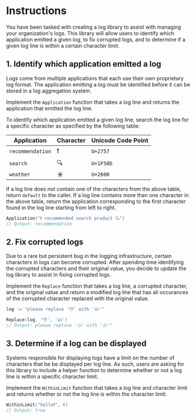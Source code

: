 # Instructions

You have been tasked with creating a log library to assist with managing your organization's logs. This library will allow users to identify which application emitted a given log, to fix corrupted logs, and to determine if a given log line is within a certain character limit.

## 1. Identify which application emitted a log

Logs come from multiple applications that each use their own proprietary log format. The application emitting a log must be identified before it can be stored in a log aggregation system.

Implement the `Application` function that takes a log line and returns the application that emitted the log line.

To identify which application emitted a given log line, search the log line for a specific character as specified by the following table:

| Application      | Character | Unicode Code Point |
|------------------|-----------|--------------------|
| `recommendation` | ❗        | `U+2757`           |
| `search`         | 🔍        | `U+1F50D`          |
| `weather`        | ☀         | `U+2600`           |

If a log line does not contain one of the characters from the above table, return `default` to the caller. If a log line contains more than one character in the above table, return the application corresponding to the first character found in the log line starting from left to right.

```go
Application("❗ recommended search product 🔍")
// Output: recommendation
```

## 2. Fix corrupted logs

Due to a rare but persistent bug in the logging infrastructure, certain characters in logs can become corrupted. After spending time identifying the corrupted characters and their original value, you decide to update the log library to assist in fixing corrupted logs.

Implement the `Replace` function that takes a log line, a corrupted character, and the original value and return a modified log line that has all occurances of the corrupted character replaced with the original value.

```go
log := "please replace '👎' with '👍'"

Replace(log, '👎', '👍')
// Output: please replace '👍' with '👍'"
```

## 3. Determine if a log can be displayed

Systems responsible for displaying logs have a limit on the number of characters that be be displayed per log line. As such, users are asking for this library to include a helper function to determine whether or not a log line is within a specific character limit.

Implement the `WithinLimit` function that takes a log line and character limit and returns whether or not the log line is within the character limit.

```go
WithinLimit("hello❗", 6)
// Output: true
```
